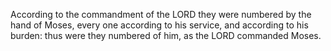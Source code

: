 According to the commandment of the LORD they were numbered by the hand of Moses, every one according to his service, and according to his burden: thus were they numbered of him, as the LORD commanded Moses.
